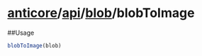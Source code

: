 # [anticore](../../../../../#reference)/[api](../../#reference)/[blob](../#reference)/<a name="reference">blobToImage</a>

##Usage

```js
blobToImage(blob)
```